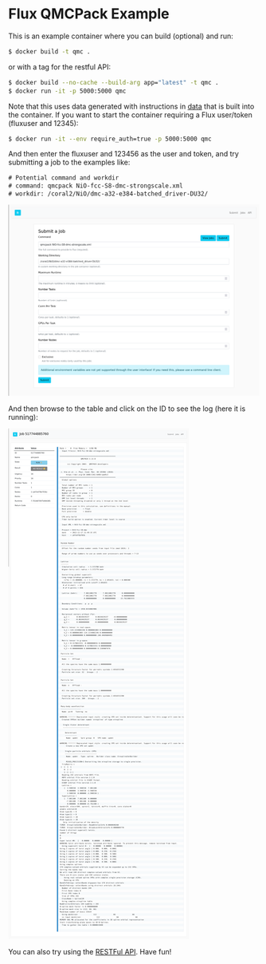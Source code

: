 # Flux QMCPack Example

This is an example container where you can build (optional) and run:

```bash
$ docker build -t qmc .
```

or with a tag for the restful API:

```bash
$ docker build --no-cache --build-arg app="latest" -t qmc .
$ docker run -it -p 5000:5000 qmc
```

Note that this uses data generated with instructions in [data](data) that
is built into the container. If you want to start the container requiring a Flux user/token (fluxuser and 12345):

```bash
$ docker run -it --env require_auth=true -p 5000:5000 qmc
```

And then enter the fluxuser and 123456 as the user and token, and try submitting a job to
the examples like:

```console
# Potential command and workdir
# command: qmcpack NiO-fcc-S8-dmc-strongscale.xml
# workdir: /coral2/NiO/dmc-a32-e384-batched_driver-DU32/
```

![img/submit.png](img/submit.png)

And then browse to the table and click on the ID to see the log (here it is running):

![img/log.png](img/log.png)

You can also try using the [RESTFul API](https://flux-framework.org/flux-restful-api/getting_started/user-guide.html#getting-started-user-guide--page-root). Have fun!

